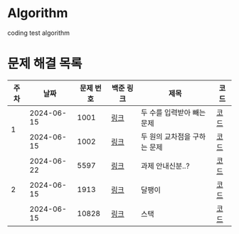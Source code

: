 # Algorithm

coding test algorithm

# 문제 해결 목록

<table>
  <thead>
    <tr>
        <th>주차</th>
        <th>날짜</th>
        <th>문제 번호</th>
        <th>백준 링크</th>
        <th>제목</th>
        <th>코드</th>
    </tr>
  </thead>
  <tbody>
    <tr>
        <td rowspan="2">1</td>
        <td >2024-06-15</td>
        <td>1001</td>
        <td><a href="https://www.acmicpc.net/problem/1001">링크</a></td>
        <td>두 수를 입력받아 빼는 문제</td>
        <td><a href="https://github.com/username/repository/blob/main/1001.java">코드</a></td>
    </tr>
    <tr>
        <td >2024-06-15</td>    
        <td>1002</td>
        <td><a href="https://www.acmicpc.net/problem/1002">링크</a></td>
        <td>두 원의 교차점을 구하는 문제</td>
        <td><a href="https://github.com/username/repository/blob/main/1002.java">코드</a></td>
    </tr>
    <tr>
        <td rowspan="3">2</td>
        <td >2024-06-22</td>
        <td>5597</td>
        <td><a href="https://www.acmicpc.net/problem/5597">링크</a></td>
        <td>과제 안내신분..?</td>
        <td><a href="https://github.com/yzooop/Algorithm/blob/main/code/BOJ5597.py">코드</a></td>
    </tr>
    <tr>
        <td >2024-06-15</td>    
        <td>1913</td>
        <td><a href="https://www.acmicpc.net/problem/1913">링크</a></td>
        <td>달팽이</td>
        <td><a href="https://github.com/yzooop/Algorithm/blob/main/code/BOJ1913.py">코드</a></td>
    </tr>
    <tr>
        <td >2024-06-15</td>    
        <td>10828</td>
        <td><a href="https://www.acmicpc.net/problem/10828">링크</a></td>
        <td>스택</td>
        <td><a href="https://github.com/yzooop/Algorithm/blob/main/code/BOJ10828.py">코드</a></td>
    </tr>
  </tbody>
</table>